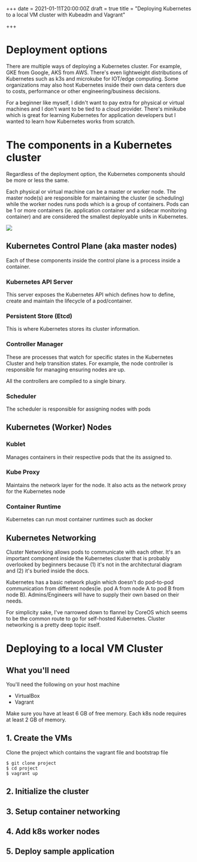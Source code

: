 +++
date = 2021-01-11T20:00:00Z
draft = true
title = "Deploying Kubernetes to a local VM cluster with Kubeadm and Vagrant"

+++

# Deployment options

There are multiple ways of deploying a Kubernetes cluster. For example, GKE from Google, AKS from AWS. There's even lightweight distributions of Kubernetes such as k3s and microkube for IOT/edge computing. Some organizations may also host Kubernetes inside their own data centers due to costs, performance or other engineering/business decisions. 

For a beginner like myself, I didn't want to pay extra for physical or virtual machines and I don't want to be tied to a cloud provider. There's minikube which is great for learning Kubernetes for application developers but I wanted to learn how Kubernetes works from scratch.

# The components in a Kubernetes cluster

Regardless of the deployment option, the Kubernetes components should be more or less the same.

Each physical or virtual machine can be a master or worker node. The master node(s) are responsible for maintaining the cluster (ie scheduling) while the worker nodes runs pods which is a group of containers. Pods can be 1 or more containers (ie. application container and a sidecar monitoring container) and are considered the smallest deployable units in Kubernetes. 

![](https://d33wubrfki0l68.cloudfront.net/2475489eaf20163ec0f54ddc1d92aa8d4c87c96b/e7c81/images/docs/components-of-kubernetes.svg)

## Kubernetes Control Plane (aka master nodes)

Each of these components inside the control plane is a process inside a container.

### Kubernetes API Server

This server exposes the Kubernetes API which defines how to define, create and maintain the lifecycle of a pod/container. 

### Persistent Store (Etcd)

This is where Kubernetes stores its cluster information. 

### Controller Manager

These are processes that watch for specific states in the Kubernetes Cluster and help transition states. For example, the node controller is responsible for managing ensuring nodes are up.

All the controllers are compiled to a single binary.

### Scheduler

The scheduler is responsible for assigning nodes with pods

## Kubernetes (Worker) Nodes

### Kublet

Manages containers in their respective pods that the its assigned to.

### Kube Proxy

Maintains the network layer for the node. It also acts as the network proxy for the Kubernetes node

### Container Runtime

Kubernetes can run most container runtimes such as docker

## Kubernetes Networking

Cluster Networking allows pods to communicate with each other. It's an important component inside the Kubernetes cluster that is probably overlooked by beginners because (1) it's not in the architectural diagram and (2) it's buried inside the docs.

Kubernetes has a basic network plugin which doesn't do pod-to-pod communication from different nodes(ie. pod A from node A to pod B from node B). Admins/Engineers will have to supply their own based on their needs.

For simplicity sake, I've narrowed down to flannel by CoreOS which seems to be the common route to go for self-hosted Kubernetes. Cluster networking is a pretty deep topic itself.

# Deploying to a local VM Cluster

## What you'll need

You'll need the following on your host machine

* VirtualBox
* Vagrant

Make sure you have at least 6 GB of free memory. Each k8s node requires at least 2 GB of memory. 

## 1. Create the VMs

Clone the project which contains the vagrant file and bootstrap file

    $ git clone project
    $ cd project
    $ vagrant up

## 2. Initialize the cluster

## 3. Setup container networking

## 4. Add k8s worker nodes

## 5. Deploy sample application